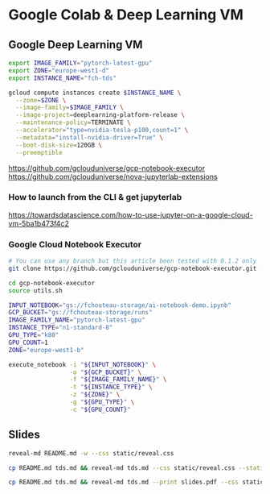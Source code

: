 # Google Colab & Deep Learning VM

## Google Deep Learning VM

```bash
export IMAGE_FAMILY="pytorch-latest-gpu"
export ZONE="europe-west1-d"
export INSTANCE_NAME="fch-tds"

gcloud compute instances create $INSTANCE_NAME \
  --zone=$ZONE \
  --image-family=$IMAGE_FAMILY \
  --image-project=deeplearning-platform-release \
  --maintenance-policy=TERMINATE \
  --accelerator="type=nvidia-tesla-p100,count=1" \
  --metadata="install-nvidia-driver=True" \
  --boot-disk-size=120GB \
  --preemptible
```
https://github.com/gclouduniverse/gcp-notebook-executor
https://github.com/gclouduniverse/nova-jupyterlab-extensions

### How to launch from the CLI & get jupyterlab

https://towardsdatascience.com/how-to-use-jupyter-on-a-google-cloud-vm-5ba1b473f4c2

### Google Cloud Notebook Executor

```bash
# You can use any branch but this article been tested with 0.1.2 only
git clone https://github.com/gclouduniverse/gcp-notebook-executor.git --branch v0.1.3

cd gcp-notebook-executor
source utils.sh

INPUT_NOTEBOOK="gs://fchouteau-storage/ai-notebook-demo.ipynb"
GCP_BUCKET="gs://fchouteau-storage/runs"
IMAGE_FAMILY_NAME="pytorch-latest-gpu"
INSTANCE_TYPE="n1-standard-8"
GPU_TYPE="k80"
GPU_COUNT=1
ZONE="europe-west1-b"

execute_notebook -i "${INPUT_NOTEBOOK}" \
                 -o "${GCP_BUCKET}" \
                 -f "${IMAGE_FAMILY_NAME}" \
                 -t "${INSTANCE_TYPE}" \
                 -z "${ZONE}" \
                 -g "${GPU_TYPE}" \
                 -c "${GPU_COUNT}"
```


## Slides

```bash
reveal-md README.md -w --css static/reveal.css

cp README.md tds.md && reveal-md tds.md --css static/reveal.css --static=docs --static-dirs=static

cp README.md tds.md && reveal-md tds.md --print slides.pdf --css static/reveal.css
```
